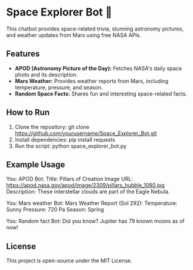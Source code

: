 # Space Explorer Bot 🚀

This chatbot provides space-related trivia, stunning astronomy pictures, and weather updates from Mars using free NASA APIs.

## Features
- **APOD (Astronomy Picture of the Day):** Fetches NASA's daily space photo and its description.
- **Mars Weather:** Provides weather reports from Mars, including temperature, pressure, and season.
- **Random Space Facts:** Shares fun and interesting space-related facts.

## How to Run
1. Clone the repository: git clone https://github.com/yourusername/Space_Explorer_Bot.git
2. Install dependencies: pip install requests
3. Run the script: python space_explorer_bot.py


## Example Usage
You: APOD
Bot: Title: Pillars of Creation
Image URL: https://apod.nasa.gov/apod/image/2309/pillars_hubble_1080.jpg
Description: These interstellar clouds are part of the Eagle Nebula.

You: Mars weather
Bot: Mars Weather Report (Sol 292):
Temperature: Sunny
Pressure: 720 Pa
Season: Spring

You: Random fact
Bot: Did you know? Jupiter has 79 known moons as of now!

## License
This project is open-source under the MIT License.
